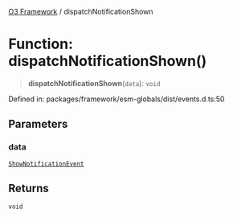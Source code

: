 [O3 Framework](../API.md) / dispatchNotificationShown

# Function: dispatchNotificationShown()

> **dispatchNotificationShown**(`data`): `void`

Defined in: packages/framework/esm-globals/dist/events.d.ts:50

## Parameters

### data

[`ShowNotificationEvent`](../interfaces/ShowNotificationEvent.md)

## Returns

`void`
